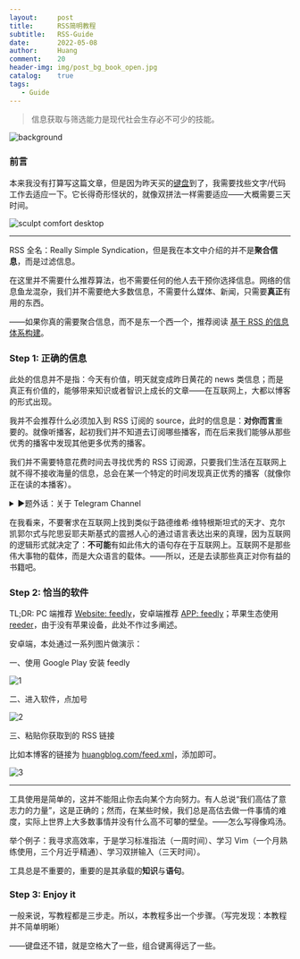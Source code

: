 ```yaml
---
layout:     post
title:      RSS简明教程
subtitle:   RSS-Guide
date:       2022-05-08
author:     Huang
comment:    20
header-img: img/post_bg_book_open.jpg
catalog:    true
tags:
   - Guide
---
```


> 信息获取与筛选能力是现代社会生存必不可少的技能。

![background](https://huang-feiyu.github.io/img/post_bg_book_open.jpg)

### 前言

本来我没有打算写这篇文章，但是因为昨天买的[键盘](https://www.microsoft.com/en-ww/accessories/products/keyboards/sculpt-comfort-desktop)到了，我需要找些文字/代码工作去适应一下。它长得奇形怪状的，就像双拼法一样需要适应——大概需要三天时间。

![sculpt comfort desktop](https://m.media-amazon.com/images/I/71atgi5AuEL._AC_SL1500_.jpg)

---

RSS 全名：Really Simple Syndication，但是我在本文中介绍的并不是**聚合信息**，而是过滤信息。

在这里并不需要什么推荐算法，也不需要任何的他人去干预你选择信息。网络的信息鱼龙混杂，我们并不需要绝大多数信息，不需要什么媒体、新闻，只需要**真正**有用的东西。

——如果你真的需要聚合信息，而不是东一个西一个，推荐阅读 [基于 RSS 的信息体系构建](https://shyrz.me/how-to-build-an-information-system-based-on-rss/)。

### Step 1: 正确的信息

此处的信息并不是指：今天有价值，明天就变成昨日黄花的 news 类信息；而是真正有价值的，能够带来知识或者智识上成长的文章——在互联网上，大都以博客的形式出现。

我并不会推荐什么必须加入到 RSS 订阅的 source，此时的信息是：**对你而言**重要的。就像听播客，起初我们并不知道去订阅哪些播客，而在后来我们能够从那些优秀的播客中发现其他更多优秀的播客。

我们并不需要特意花费时间去寻找优秀的 RSS 订阅源，只要我们生活在互联网上就不得不接收海量的信息，总会在某一个特定的时间发现真正优秀的播客（就像你正在读的本播客）。

<details><summary>▶️题外话：关于 Telegram Channel</summary>在我的实践中，本博客的评论区与部分推送都在 tg 上；同时，我使用 tg 作为沟通工具与新闻推送源；不使用微信，是因为微信已经被中文互联网同化，变得十分臃肿与商业化，且有许多社会、学校的要求让人不得不使用微信，于是微信仅仅作为社会范式要求我使用的工具。tg 并不能成为 RSS，因为它的功能太过强大，正因为其功能强大，我选择使用它作为 news 类信息推送平台。</details>

在我看来，不要奢求在互联网上找到类似于路德维希·维特根斯坦式的天才、克尔凯郭尔式与陀思妥耶夫斯基式的震撼人心的通过语言表达出来的真理，因为互联网的逻辑形式就决定了：**不可能**有如此伟大的语句存在于互联网上。互联网不是那些伟大事物的载体，而是大众语言的载体。——所以，还是去读那些真正对你有益的书籍吧。

### Step 2: 恰当的软件

TL;DR: PC 端推荐 [Website: feedly](https://feedly.com)，安卓端推荐 [APP: feedly](https://play.google.com/store/apps/details?id=com.devhd.feedly&hl=en&gl=US)；苹果生态使用 [reeder](https://reederapp.com/)，由于没有苹果设备，此处不作过多阐述。

安卓端，本处通过一系列图片做演示：

一、使用 Google Play 安装 feedly

![1](https://user-images.githubusercontent.com/70138429/167300629-6f682588-bc16-4423-ace5-0ad027979689.png)

二、进入软件，点加号

![2](https://user-images.githubusercontent.com/70138429/167300630-066a4e54-f55a-48cb-8847-5e8ea1dfe050.png)

三、粘贴你获取到的 RSS 链接

比如本博客的链接为 [huangblog.com/feed.xml](https://xn--29s704loyd.com/feed.xml)，添加即可。

![3](https://user-images.githubusercontent.com/70138429/167300633-c60293fa-b361-4ecb-98ae-f59e0d3fe4ff.png)

---

工具使用是简单的，这并不能阻止你去向某个方向努力。有人总说“我们高估了意志力的力量”，这是正确的；然而，在某些时候，我们总是高估去做一件事情的难度，实际上世界上大多数事情并没有什么高不可攀的壁垒。——怎么写得像鸡汤。

举个例子：我寻求高效率，于是学习标准指法（一周时间）、学习 Vim（一个月熟练使用，三个月近乎精通）、学习双拼输入（三天时间）。

工具总是不重要的，重要的是其承载的**知识**与**语句**。

### Step 3: Enjoy it

一般来说，写教程都是三步走。所以，本教程多出一个步骤。（写完发现：本教程并不简单明晰）

——键盘还不错，就是空格大了一些，组合键离得远了一些。
